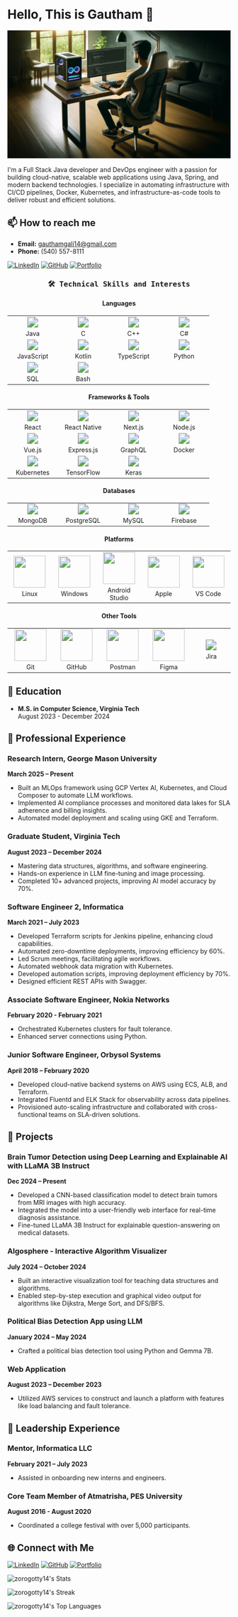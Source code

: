 # Hello, This is Gautham 👋


![Banner](assets/1.jpg)


I'm a Full Stack Java developer and DevOps engineer with a passion for building cloud-native, scalable web applications using Java, Spring, and modern backend technologies. I specialize in automating infrastructure with CI/CD pipelines, Docker, Kubernetes, and infrastructure-as-code tools to deliver robust and efficient solutions.


## 📫 How to reach me

- **Email:** gauthamgali14@gmail.com
- **Phone:** (540) 557-8111

[![LinkedIn](https://img.shields.io/badge/LinkedIn-0A66C2?style=for-the-badge&logo=linkedin&logoColor=white)](https://www.linkedin.com/in/gautham-gali/)
[![GitHub](https://img.shields.io/badge/GitHub-181717?style=for-the-badge&logo=github&logoColor=white)](https://github.com/zorogotty14)
[![Portfolio](https://img.shields.io/badge/Portfolio-4285F4?style=for-the-badge&logo=google-chrome&logoColor=white)](https://zorogotty14.github.io/)

<h3 align="center"><samp>🛠 Technical Skills and Interests</samp></h3>

<!-- Languages -->
<h4 align="center">Languages</h4>
<table align="center">
  <tr>
    <td align="center" width="100"><span style="zoom: 1.5;"><img src="https://img.shields.io/badge/Java-ED8B00?style=for-the-badge&logo=java&logoColor=white" /></span><br>Java</td>
    <td align="center" width="100"><span style="zoom: 1.5;"><img src="https://img.shields.io/badge/C-00599C?style=for-the-badge&logo=c&logoColor=white" /></span><br>C</td>
    <td align="center" width="100"><span style="zoom: 1.5;"><img src="https://img.shields.io/badge/C++-00599C?style=for-the-badge&logo=c%2B%2B&logoColor=white" /></span><br>C++</td>
    <td align="center" width="100"><span style="zoom: 1.5;"><img src="https://img.shields.io/badge/C%23-239120?style=for-the-badge&logo=c-sharp&logoColor=white" /></span><br>C#</td>
  </tr>
  <tr>
    <td align="center" width="100"><span style="zoom: 1.5;"><img src="https://img.shields.io/badge/JavaScript-323330?style=for-the-badge&logo=javascript&logoColor=F7DF1E" /></span><br>JavaScript</td>
    <td align="center" width="100"><span style="zoom: 1.5;"><img src="https://img.shields.io/badge/Kotlin-0095D5?style=for-the-badge&logo=kotlin&logoColor=white" /></span><br>Kotlin</td>
    <td align="center" width="100"><span style="zoom: 1.5;"><img src="https://img.shields.io/badge/TypeScript-007ACC?style=for-the-badge&logo=typescript&logoColor=white" /></span><br>TypeScript</td>
    <td align="center" width="100"><span style="zoom: 1.5;"><img src="https://img.shields.io/badge/Python-3776AB?style=for-the-badge&logo=python&logoColor=white" /></span><br>Python</td>
  </tr>
  <tr>
    <td align="center" width="100"><span style="zoom: 1.5;"><img src="https://img.shields.io/badge/SQL-003B57?style=for-the-badge&logo=postgresql&logoColor=white" /></span><br>SQL</td>
    <td align="center" width="100"><span style="zoom: 1.5;"><img src="https://img.shields.io/badge/Bash-4EAA25?style=for-the-badge&logo=gnu-bash&logoColor=white" /></span><br>Bash</td>
  </tr>
</table>

<!-- Frameworks & Tools -->
<h4 align="center">Frameworks & Tools</h4>
<table align="center">
  <tr>
    <td align="center" width="100"><span style="zoom: 1.5;"><img src="https://img.shields.io/badge/React-20232A?style=for-the-badge&logo=react&logoColor=61DAFB" /></span><br>React</td>
    <td align="center" width="100"><span style="zoom: 1.5;"><img src="https://img.shields.io/badge/React_Native-20232A?style=for-the-badge&logo=react&logoColor=61DAFB" /></span><br>React Native</td>
    <td align="center" width="100"><span style="zoom: 1.5;"><img src="https://img.shields.io/badge/Next.js-000000?style=for-the-badge&logo=next-dot-js&logoColor=white" /></span><br>Next.js</td>
    <td align="center" width="100"><span style="zoom: 1.5;"><img src="https://img.shields.io/badge/Node.js-339933?style=for-the-badge&logo=nodedotjs&logoColor=white" /></span><br>Node.js</td>
  </tr>
  <tr>
    <td align="center" width="100"><span style="zoom: 1.5;"><img src="https://img.shields.io/badge/Vue.js-4FC08D?style=for-the-badge&logo=vue-dot-js&logoColor=white" /></span><br>Vue.js</td>
    <td align="center" width="100"><span style="zoom: 1.5;"><img src="https://img.shields.io/badge/Express.js-000000?style=for-the-badge&logo=express&logoColor=white" /></span><br>Express.js</td>
    <td align="center" width="100"><span style="zoom: 1.5;"><img src="https://img.shields.io/badge/GraphQL-E10098?style=for-the-badge&logo=graphql&logoColor=white" /></span><br>GraphQL</td>
    <td align="center" width="100"><span style="zoom: 1.5;"><img src="https://img.shields.io/badge/Docker-2496ED?style=for-the-badge&logo=docker&logoColor=white" /></span><br>Docker</td>
  </tr>
  <tr>
    <td align="center" width="100"><span style="zoom: 1.5;"><img src="https://img.shields.io/badge/Kubernetes-326CE5?style=for-the-badge&logo=kubernetes&logoColor=white" /></span><br>Kubernetes</td>
    <td align="center" width="100"><span style="zoom: 1.5;"><img src="https://img.shields.io/badge/TensorFlow-FF6F00?style=for-the-badge&logo=tensorflow&logoColor=white" /></span><br>TensorFlow</td>
    <td align="center" width="100"><span style="zoom: 1.5;"><img src="https://img.shields.io/badge/Keras-D00000?style=for-the-badge&logo=keras&logoColor=white" /></span><br>Keras</td>
  </tr>
</table>

<!-- Databases -->
<h4 align="center">Databases</h4>
<table align="center">
  <tr>
    <td align="center" width="100"><span style="zoom: 1.5;"><img src="https://img.shields.io/badge/MongoDB-47A248?style=for-the-badge&logo=mongodb&logoColor=white" /></span><br>MongoDB</td>
    <td align="center" width="100"><span style="zoom: 1.5;"><img src="https://img.shields.io/badge/PostgreSQL-316192?style=for-the-badge&logo=postgresql&logoColor=white" /></span><br>PostgreSQL</td>
    <td align="center" width="100"><span style="zoom: 1.5;"><img src="https://img.shields.io/badge/MySQL-4479A1?style=for-the-badge&logo=mysql&logoColor=white" /></span><br>MySQL</td>
    <td align="center" width="100"><span style="zoom: 1.5;"><img src="https://img.shields.io/badge/Firebase-FFCA28?style=for-the-badge&logo=firebase&logoColor=white" /></span><br>Firebase</td>
  </tr>
</table>

<!-- Platforms -->
<h4 align="center">Platforms</h4>
<table align="center">
  <tr>
    <td align="center" width="100"><span style="zoom: 1.5;"><img src="https://skillicons.dev/icons?i=linux" width="48" height="48" /></span><br>Linux</td>
    <td align="center" width="100"><span style="zoom: 1.5;"><img src="https://skillicons.dev/icons?i=windows" width="48" height="48" /></span><br>Windows</td>
    <td align="center" width="100"><span style="zoom: 1.5;"><img src="https://skillicons.dev/icons?i=androidstudio" width="48" height="48" /></span><br>Android Studio</td>
    <td align="center" width="100"><span style="zoom: 1.5;"><img src="https://skillicons.dev/icons?i=apple" width="48" height="48" /></span><br>Apple</td>
    <td align="center" width="100"><span style="zoom: 1.5;"><img src="https://skillicons.dev/icons?i=vscode" width="48" height="48" /></span><br>VS Code</td>
  </tr>
</table>

<!-- Others -->
<h4 align="center">Other Tools</h4>
<table align="center">
  <tr>
    <td align="center" width="100"><span style="zoom: 1.5;"><img src="https://skillicons.dev/icons?i=git" width="48" height="48" /></span><br>Git</td>
    <td align="center" width="100"><span style="zoom: 1.5;"><img src="https://skillicons.dev/icons?i=github" width="48" height="48" /></span><br>GitHub</td>
    <td align="center" width="100"><span style="zoom: 1.5;"><img src="https://skillicons.dev/icons?i=postman" width="48" height="48" /></span><br>Postman</td>
    <td align="center" width="100"><span style="zoom: 1.5;"><img src="https://skillicons.dev/icons?i=figma" width="48" height="48" /></span><br>Figma</td>
    <td align="center" width="100"><span style="zoom: 1.5;"><img src="https://img.shields.io/badge/Jira-0052CC?style=for-the-badge&logo=jira&logoColor=white" /></span><br>Jira</td>
  </tr>
</table>


## 🏫 Education

- **M.S. in Computer Science, Virginia Tech**  
  August 2023 - December 2024

## 💼 Professional Experience

### Research Intern, George Mason University 
**March 2025 – Present**  
- Built an MLOps framework using GCP Vertex AI, Kubernetes, and Cloud Composer to automate LLM workflows.  
- Implemented AI compliance processes and monitored data lakes for SLA adherence and billing insights.  
- Automated model deployment and scaling using GKE and Terraform.


### Graduate Student, Virginia Tech
**August 2023 – December 2024**
- Mastering data structures, algorithms, and software engineering.
- Hands-on experience in LLM fine-tuning and image processing.
- Completed 10+ advanced projects, improving AI model accuracy by 70%.

### Software Engineer 2, Informatica
**March 2021 – July 2023**
- Developed Terraform scripts for Jenkins pipeline, enhancing cloud capabilities.
- Automated zero-downtime deployments, improving efficiency by 60%.
- Led Scrum meetings, facilitating agile workflows.
- Automated webhook data migration with Kubernetes.
- Developed automation scripts, improving deployment efficiency by 70%.
- Designed efficient REST APIs with Swagger.


### Associate Software Engineer, Nokia Networks
**February 2020 - February 2021**
- Orchestrated Kubernetes clusters for fault tolerance.
- Enhanced server connections using Python.

### Junior Software Engineer, Orbysol Systems  
**April 2018 – February 2020**  
- Developed cloud-native backend systems on AWS using ECS, ALB, and Terraform.  
- Integrated Fluentd and ELK Stack for observability across data pipelines.  
- Provisioned auto-scaling infrastructure and collaborated with cross-functional teams on SLA-driven solutions.


## 🔧 Projects
### Brain Tumor Detection using Deep Learning and Explainable AI with LLaMA 3B Instruct   
**Dec 2024 – Present**  
- Developed a CNN-based classification model to detect brain tumors from MRI images with high accuracy.  
- Integrated the model into a user-friendly web interface for real-time diagnosis assistance.  
- Fine-tuned LLaMA 3B Instruct for explainable question-answering on medical datasets.  

### Algosphere - Interactive Algorithm Visualizer  
**July 2024 – October 2024**  
- Built an interactive visualization tool for teaching data structures and algorithms.  
- Enabled step-by-step execution and graphical video output for algorithms like Dijkstra, Merge Sort, and DFS/BFS.

### Political Bias Detection App using LLM
**January 2024 – May 2024**
- Crafted a political bias detection tool using Python and Gemma 7B.

### Web Application
**August 2023 – December 2023**
- Utilized AWS services to construct and launch a platform with features like load balancing and fault tolerance.

## 🏅 Leadership Experience

### Mentor, Informatica LLC
**February 2021 – July 2023**
- Assisted in onboarding new interns and engineers.

### Core Team Member of Atmatrisha, PES University
**August 2016 - August 2020**
- Coordinated a college festival with over 5,000 participants.

## 🌐 Connect with Me

[![LinkedIn](https://img.shields.io/badge/LinkedIn-0A66C2?style=for-the-badge&logo=linkedin&logoColor=white)](https://www.linkedin.com/in/gautham-gali/)
[![GitHub](https://img.shields.io/badge/GitHub-181717?style=for-the-badge&logo=github&logoColor=white)](https://github.com/zorogotty14)
[![Portfolio](https://img.shields.io/badge/Portfolio-4285F4?style=for-the-badge&logo=google-chrome&logoColor=white)](https://zorogotty14.github.io/)

![zorogotty14's Stats](https://github-readme-stats.vercel.app/api?username=zorogotty14&theme=vue&show_icons=true&hide_border=true&count_private=true)

![zorogotty14's Streak](https://github-readme-streak-stats.herokuapp.com/?user=zorogotty14&theme=vue&hide_border=true)

![zorogotty14's Top Languages](https://github-readme-stats.vercel.app/api/top-langs/?username=zorogotty14&theme=vue&show_icons=true&hide_border=true&layout=compact)
